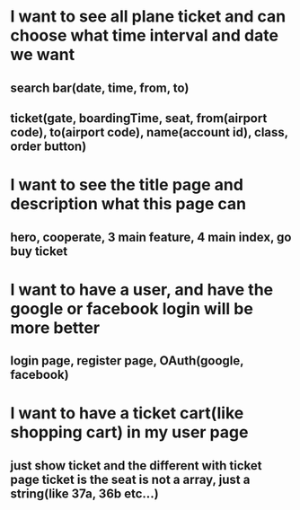 # I want to see all plane ticket and can choose what time interval and date we want

## search bar(date, time, from, to)

## ticket(gate, boardingTime, seat<array>, from(airport code), to(airport code), name(account id), class, order button)

# I want to see the title page and description what this page can

## hero, cooperate, 3 main feature, 4 main index, go buy ticket

# I want to have a user, and have the google or facebook login will be more better

## login page, register page, OAuth(google, facebook)

# I want to have a ticket cart(like shopping cart) in my user page

## just show ticket and the different with ticket page ticket is the seat is not a array, just a string(like 37a, 36b etc...)
